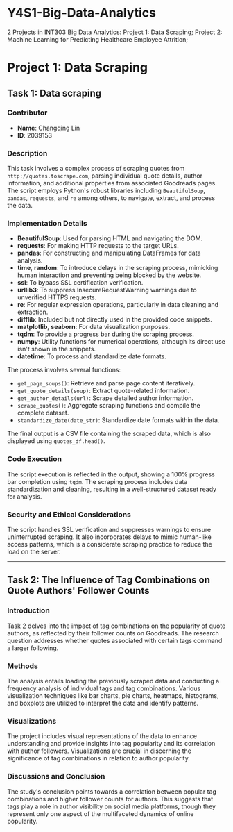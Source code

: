 # Y4S1-Big-Data-Analytics
2 Projects in INT303 Big Data Analytics:
Project 1: Data Scraping;
Project 2: Machine Learning for Predicting Healthcare Employee Attrition;
# Project 1: Data Scraping

## Task 1: Data scraping

### Contributor
- **Name**: Changqing Lin
- **ID**: 2039153

### Description
This task involves a complex process of scraping quotes from `http://quotes.toscrape.com`, parsing individual quote details, author information, and additional properties from associated Goodreads pages. The script employs Python's robust libraries including `BeautifulSoup`, `pandas`, `requests`, and `re` among others, to navigate, extract, and process the data.

### Implementation Details
- **BeautifulSoup**: Used for parsing HTML and navigating the DOM.
- **requests**: For making HTTP requests to the target URLs.
- **pandas**: For constructing and manipulating DataFrames for data analysis.
- **time**, **random**: To introduce delays in the scraping process, mimicking human interaction and preventing being blocked by the website.
- **ssl**: To bypass SSL certification verification.
- **urllib3**: To suppress InsecureRequestWarning warnings due to unverified HTTPS requests.
- **re**: For regular expression operations, particularly in data cleaning and extraction.
- **difflib**: Included but not directly used in the provided code snippets.
- **matplotlib**, **seaborn**: For data visualization purposes.
- **tqdm**: To provide a progress bar during the scraping process.
- **numpy**: Utility functions for numerical operations, although its direct use isn't shown in the snippets.
- **datetime**: To process and standardize date formats.

The process involves several functions:
- `get_page_soups()`: Retrieve and parse page content iteratively.
- `get_quote_details(soup)`: Extract quote-related information.
- `get_author_details(url)`: Scrape detailed author information.
- `scrape_quotes()`: Aggregate scraping functions and compile the complete dataset.
- `standardize_date(date_str)`: Standardize date formats within the data.

The final output is a CSV file containing the scraped data, which is also displayed using `quotes_df.head()`.

### Code Execution
The script execution is reflected in the output, showing a 100% progress bar completion using `tqdm`. The scraping process includes data standardization and cleaning, resulting in a well-structured dataset ready for analysis.

### Security and Ethical Considerations
The script handles SSL verification and suppresses warnings to ensure uninterrupted scraping. It also incorporates delays to mimic human-like access patterns, which is a considerate scraping practice to reduce the load on the server.

---

## Task 2: The Influence of Tag Combinations on Quote Authors' Follower Counts

### Introduction
Task 2 delves into the impact of tag combinations on the popularity of quote authors, as reflected by their follower counts on Goodreads. The research question addresses whether quotes associated with certain tags command a larger following.

### Methods
The analysis entails loading the previously scraped data and conducting a frequency analysis of individual tags and tag combinations. Various visualization techniques like bar charts, pie charts, heatmaps, histograms, and boxplots are utilized to interpret the data and identify patterns.

### Visualizations
The project includes visual representations of the data to enhance understanding and provide insights into tag popularity and its correlation with author followers. Visualizations are crucial in discerning the significance of tag combinations in relation to author popularity.

### Discussions and Conclusion
The study's conclusion points towards a correlation between popular tag combinations and higher follower counts for authors. This suggests that tags play a role in author visibility on social media platforms, though they represent only one aspect of the multifaceted dynamics of online popularity.

